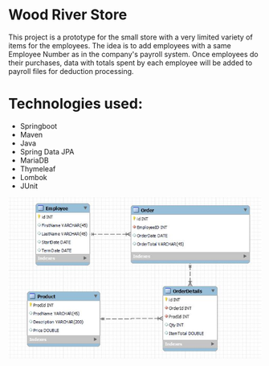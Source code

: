 # Wood River Store
This project is a prototype for the small store with a very limited variety of items for the employees. The idea is to add employees with a same Employee Number as in the company's payroll system. Once employees do their purchases, data with totals spent by each employee will be added to payroll files for deduction processing. 

# Technologies used:
- Springboot  
- Maven  
- Java 
- Spring Data JPA  
- MariaDB  
- Thymeleaf  
- Lombok
- JUnit
  

![Project MariaDB SQL Schema](Schema.JPG)
